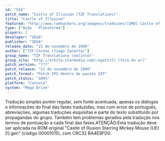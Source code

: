 ```yaml
---
id: "555"
patch_name: "Castle of Illusion (TZF Translations)"
title: "Castle of Illusion"
featured: "http://www.romhackers.org/imagens/traducoes/[SMD] Castle of Illusion - TZF Translations - 1.png"
type: ["Ação - Plataforma"]
players: 1
developer: "SEGA"
publisher: "SEGA"
release_date: "21 de novembro de 1990"
author: ["TZF-Chrono (Tiago Zanatta)"]
group_name: "TZF Translations (extinto)"
group_site: "http://orbita.starmedia.com/~ogaitzf/ (fora do ar)"
patch_version: "???"
patch_release: "21 de novembro de 1990"
patch_format: "Patch IPS dentro de pacote ZIP"
patch_status: "100%"
platform: "Console"
system: "Mega Drive"
---
```


Tradução simples porém regular, sem fonte acentuada, apenas os diálogos e informações do final das fases traduzidas, mas com erros de português, abreviações, algumas traduções esquisitas e parte do texto substituído por propagandas do grupo. Também tem problemas gerados pela tradução nos termos de pontuação a cada final das fases.ATENÇÃO:Esta tradução deve ser aplicada na ROM original "Castle of Illusion Starring Mickey Mouse (UE) [!].gen" (código 00001015), com CRC32 BA4E9FD0.